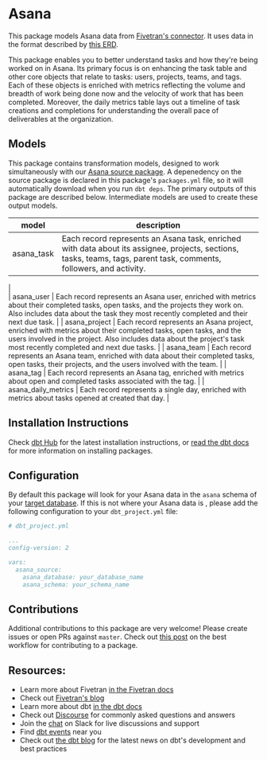 # Asana 

This package models Asana data from [Fivetran's connector](https://fivetran.com/docs/applications/asana). It uses data in the format described by [this ERD](https://docs.google.com/presentation/d/14m2L2aYGmt0IXseExR80FlEO-7fxjBKfoALR2jVh0G8/edit).

This package enables you to better understand tasks and how they're being worked on in Asana. Its primary focus is on enhancing the task table and other core objects that relate to tasks: users, projects, teams, and tags. Each of these objects is enriched with metrics reflecting the volume and breadth of work being done now and the velocity of work that has been completed. Moreover, the daily metrics table lays out a timeline of task creations and completions for understanding the overall pace of deliverables at the organization.

## Models

This package contains transformation models, designed to work simultaneously with our [Asana source package](https://github.com/fivetran/dbt_asana_source). A depenedency on the source package is declared in this package's `packages.yml` file, so it will automatically download when you run `dbt deps`. The primary outputs of this package are described below. Intermediate models are used to create these output models.

| **model**                | **description**                                                                                                                                |
| ------------------------ | ---------------------------------------------------------------------------------------------------------------------------------------------- |
| asana_task             | Each record represents an Asana task, enriched with data about its assignee, projects, sections, tasks, teams, tags, parent task, comments, followers, and activity. 
|      
| asana_user             | Each record represents an Asana user, enriched with metrics about their completed tasks, open tasks, and the projects they work on. Also includes data about the task they most recently completed and their next due task. 
|
| asana_project          | Each record represents an Asana project, enriched with metrics about their completed tasks, open tasks, and the users involved in the project. Also includes data about the project's task most recently completed and next due tasks. 
|
| asana_team             | Each record represents an Asana team, enriched with data about their completed tasks, open tasks, their projects, and the users involved with the team. 
|
| asana_tag              | Each record represents an Asana tag, enriched with metrics about open and completed tasks associated with the tag. 
|
| asana_daily_metrics    | Each record represents a single day, enriched with metrics about tasks opened at created that day. 
|


## Installation Instructions
Check [dbt Hub](https://hub.getdbt.com/) for the latest installation instructions, or [read the dbt docs](https://docs.getdbt.com/docs/package-management) for more information on installing packages.

## Configuration
By default this package will look for your Asana data in the `asana` schema of your [target database](https://docs.getdbt.com/docs/running-a-dbt-project/using-the-command-line-interface/configure-your-profile). If this is not where your Asana data is , please add the following configuration to your `dbt_project.yml` file:

```yml
# dbt_project.yml

...
config-version: 2

vars:
  asana_source:
    asana_database: your_database_name
    asana_schema: your_schema_name 
```

## Contributions

Additional contributions to this package are very welcome! Please create issues
or open PRs against `master`. Check out 
[this post](https://discourse.getdbt.com/t/contributing-to-a-dbt-package/657) 
on the best workflow for contributing to a package.

## Resources:
- Learn more about Fivetran [in the Fivetran docs](https://fivetran.com/docs)
- Check out [Fivetran's blog](https://fivetran.com/blog)
- Learn more about dbt [in the dbt docs](https://docs.getdbt.com/docs/introduction)
- Check out [Discourse](https://discourse.getdbt.com/) for commonly asked questions and answers
- Join the [chat](http://slack.getdbt.com/) on Slack for live discussions and support
- Find [dbt events](https://events.getdbt.com) near you
- Check out [the dbt blog](https://blog.getdbt.com/) for the latest news on dbt's development and best practices